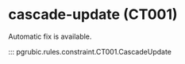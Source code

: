 # cascade-update (CT001)

Automatic fix is available.

::: pgrubic.rules.constraint.CT001.CascadeUpdate
